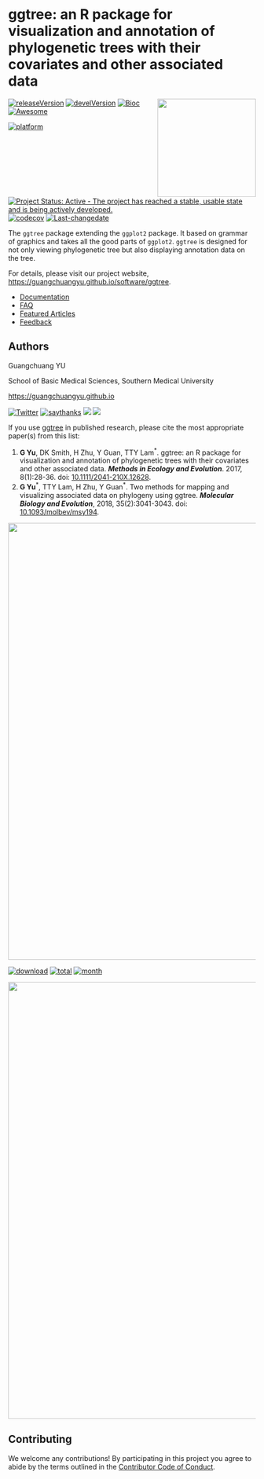 <!-- README.md is generated from README.Rmd. Please edit that file -->

# ggtree: an R package for visualization and annotation of phylogenetic trees with their covariates and other associated data

<img src="https://raw.githubusercontent.com/Bioconductor/BiocStickers/master/ggtree/ggtree.png" height="200" align="right" />

[![releaseVersion](https://img.shields.io/badge/release%20version-1.14.4-green.svg?style=flat)](https://bioconductor.org/packages/ggtree)
[![develVersion](https://img.shields.io/badge/devel%20version-1.15.2-green.svg?style=flat)](https://github.com/guangchuangyu/ggtree)
[![Bioc](http://www.bioconductor.org/shields/years-in-bioc/ggtree.svg)](https://www.bioconductor.org/packages/devel/bioc/html/ggtree.html#since)
[![Awesome](https://cdn.rawgit.com/sindresorhus/awesome/d7305f38d29fed78fa85652e3a63e154dd8e8829/media/badge.svg)](https://awesome-r.com/#awesome-r-graphic-displays)

[![platform](http://www.bioconductor.org/shields/availability/devel/ggtree.svg)](https://www.bioconductor.org/packages/devel/bioc/html/ggtree.html#archives)
[![Project Status: Active - The project has reached a stable, usable
state and is being actively
developed.](http://www.repostatus.org/badges/latest/active.svg)](http://www.repostatus.org/#active)
[![codecov](https://codecov.io/gh/GuangchuangYu/ggtree/branch/master/graph/badge.svg)](https://codecov.io/gh/GuangchuangYu/ggtree)
[![Last-changedate](https://img.shields.io/badge/last%20change-2018--12--13-green.svg)](https://github.com/GuangchuangYu/ggtree/commits/master)

The `ggtree` package extending the `ggplot2` package. It based on
grammar of graphics and takes all the good parts of `ggplot2`. `ggtree`
is designed for not only viewing phylogenetic tree but also displaying
annotation data on the tree.

For details, please visit our project website,
<https://guangchuangyu.github.io/software/ggtree>.

  - [Documentation](https://guangchuangyu.github.io/software/ggtree/documentation/)
  - [FAQ](https://guangchuangyu.github.io/software/ggtree/faq/)
  - [Featured
    Articles](https://guangchuangyu.github.io/software/ggtree/featuredArticles/)
  - [Feedback](https://guangchuangyu.github.io/software/ggtree/#feedback)

## Authors

Guangchuang YU

School of Basic Medical Sciences, Southern Medical
University

<https://guangchuangyu.github.io>

[![Twitter](https://img.shields.io/twitter/url/http/shields.io.svg?style=social&logo=twitter)](https://twitter.com/intent/tweet?hashtags=ggtree&url=http://onlinelibrary.wiley.com/doi/10.1111/2041-210X.12628/abstract&screen_name=guangchuangyu)
[![saythanks](https://img.shields.io/badge/say-thanks-ff69b4.svg)](https://saythanks.io/to/GuangchuangYu)
[![](https://img.shields.io/badge/follow%20me%20on-微信-green.svg?style=flat)](https://guangchuangyu.github.io/blog_images/biobabble.jpg)
[![](https://img.shields.io/badge/打赏-支付宝/微信-green.svg?style=flat)](https://guangchuangyu.github.io/blog_images/pay_qrcode.png)

If you use [ggtree](http://bioconductor.org/packages/ggtree) in
published research, please cite the most appropriate paper(s) from this
list:

1.  **G Yu**, DK Smith, H Zhu, Y Guan, TTY Lam<sup>\*</sup>. ggtree: an
    R package for visualization and annotation of phylogenetic trees
    with their covariates and other associated data. ***Methods in
    Ecology and Evolution***. 2017, 8(1):28-36. doi:
    [10.1111/2041-210X.12628](https://doi.org/10.1111/2041-210X.12628).
2.  **G Yu**<sup>\*</sup>, TTY Lam, H Zhu, Y Guan<sup>\*</sup>. Two
    methods for mapping and visualizing associated data on phylogeny
    using ggtree. ***Molecular Biology and Evolution***, 2018,
    35(2):3041-3043. doi:
    [10.1093/molbev/msy194](https://doi.org/10.1093/molbev/msy194).

<img src="https://guangchuangyu.github.io/software/ggtree/featured-articles/index_files/figure-html/citation-1.png" width="890"/>

[![download](http://www.bioconductor.org/shields/downloads/ggtree.svg)](https://bioconductor.org/packages/stats/bioc/ggtree)
[![total](https://img.shields.io/badge/downloads-39844/total-blue.svg?style=flat)](https://bioconductor.org/packages/stats/bioc/ggtree)
[![month](https://img.shields.io/badge/downloads-1860/month-blue.svg?style=flat)](https://bioconductor.org/packages/stats/bioc/ggtree)

<img src="https://guangchuangyu.github.io/software/ggtree/index_files/figure-html/dlstats-1.png" width="890"/>

## Contributing

We welcome any contributions\! By participating in this project you
agree to abide by the terms outlined in the [Contributor Code of
Conduct](CONDUCT.md).
